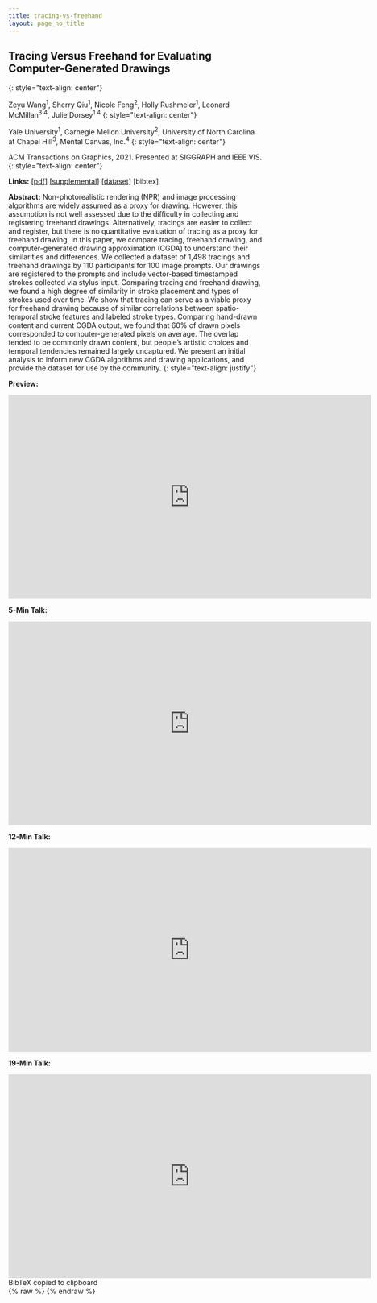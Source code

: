 ```yaml
---
title: tracing-vs-freehand
layout: page_no_title
---
```

## Tracing Versus Freehand for Evaluating Computer-Generated Drawings
{: style="text-align: center"}

Zeyu Wang<sup>1</sup>, Sherry Qiu<sup>1</sup>, Nicole Feng<sup>2</sup>, Holly Rushmeier<sup>1</sup>, Leonard McMillan<sup>3 4</sup>, Julie Dorsey<sup>1 4</sup>
{: style="text-align: center"}

Yale University<sup>1</sup>, Carnegie Mellon University<sup>2</sup>, University of North Carolina at Chapel Hill<sup>3</sup>, Mental Canvas, Inc.<sup>4</sup>
{: style="text-align: center"}

ACM Transactions on Graphics, 2021. Presented at SIGGRAPH and IEEE VIS.
{: style="text-align: center"}

<b>Links:</b>
<a href="https://graphics.cs.yale.edu/sites/default/files/tracing-vs-freehand_0.pdf">[pdf]</a>
<a href="http://tracer.cs.yale.edu:8000/tracing-vs-freehand/">[supplemental]</a>
<a href="https://github.com/zachzeyuwang/tracing-vs-freehand">[dataset]</a>
<a onclick="copyBibTeX()">[bibtex]</a>

<b>Abstract:</b>
Non-photorealistic rendering (NPR) and image processing algorithms are widely assumed as a proxy for drawing. However, this assumption is not well assessed due to the difficulty in collecting and registering freehand drawings. Alternatively, tracings are easier to collect and register, but there is no quantitative evaluation of tracing as a proxy for freehand drawing. In this paper, we compare tracing, freehand drawing, and computer-generated drawing approximation (CGDA) to understand their similarities and differences. We collected a dataset of 1,498 tracings and freehand drawings by 110 participants for 100 image prompts. Our drawings are registered to the prompts and include vector-based timestamped strokes collected via stylus input. Comparing tracing and freehand drawing, we found a high degree of similarity in stroke placement and types of strokes used over time. We show that tracing can serve as a viable proxy for freehand drawing because of similar correlations between spatio-temporal stroke features and labeled stroke types. Comparing hand-drawn content and current CGDA output, we found that 60% of drawn pixels corresponded to computer-generated pixels on average. The overlap tended to be commonly drawn content, but people’s artistic choices and temporal tendencies remained largely uncaptured. We present an initial analysis to inform new CGDA algorithms and drawing applications, and provide the dataset for use by the community.
{: style="text-align: justify"}

<b>Preview:</b>
<iframe width="720" height="405" src="https://youtu.be/OLoQ5EDljMY" title="YouTube video player" frameborder="0" allow="accelerometer; autoplay; clipboard-write; encrypted-media; gyroscope; picture-in-picture" allowfullscreen></iframe>

<b>5-Min Talk:</b>
<iframe width="720" height="405" src="https://youtu.be/2Ij54kc9h_A" title="YouTube video player" frameborder="0" allow="accelerometer; autoplay; clipboard-write; encrypted-media; gyroscope; picture-in-picture" allowfullscreen></iframe>

<b>12-Min Talk:</b>
<iframe width="720" height="405" src="https://youtu.be/qgvPGWT0UoA" title="YouTube video player" frameborder="0" allow="accelerometer; autoplay; clipboard-write; encrypted-media; gyroscope; picture-in-picture" allowfullscreen></iframe>

<b>19-Min Talk:</b>
<iframe width="720" height="405" src="https://youtu.be/xa9AVzNTKdk" title="YouTube video player" frameborder="0" allow="accelerometer; autoplay; clipboard-write; encrypted-media; gyroscope; picture-in-picture" allowfullscreen></iframe>

<div id="toast">BibTeX copied to clipboard</div>
{% raw %}
<script type="text/javascript">
function copyBibTeX() {
	var tempInput = document.createElement("textarea");
	tempInput.style = "position: absolute; left: -1000px; top: -1000px";
	tempInput.value = "@article{Wang:2021:Tracing,\nauthor = {Wang, Zeyu and Qiu, Sherry and Feng, Nicole and Rushmeier,  Holly and McMillan, Leonard and Dorsey, Julie},\ntitle = {Tracing Versus Freehand for Evaluating Computer-Generated Drawings},\nyear = {2021},\nissue_date = {August 2021},\npublisher = {Association for Computing Machinery},\naddress = {New York, NY, USA},\nvolume = {40},\nnumber = {4},\nissn = {0730-0301},\nurl = {https://doi.org/10.1145/3450626.3459819},\ndoi = {10.1145/3450626.3459819},\njournal = {ACM Trans. Graph.},\nmonth = aug,\nnumpages = {12},\nkeywords = {sketch dataset, drawing process, stroke analysis}\n}";
	document.body.appendChild(tempInput);
	tempInput.select();
	document.execCommand("copy");
	document.body.removeChild(tempInput);
	var x = document.getElementById("toast");
	x.className = "show";
	setTimeout(function(){ x.className = x.className.replace("show", ""); }, 3000);
}
</script>
{% endraw %}
